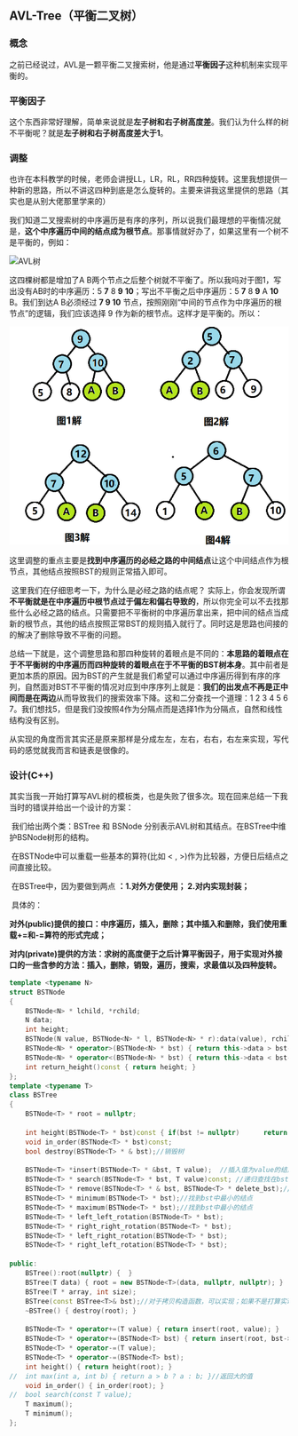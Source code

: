 ## AVL-Tree（平衡二叉树）

### 概念

​	之前已经说过，AVL是一颗平衡二叉搜索树，他是通过**平衡因子**这种机制来实现平衡的。

### 平衡因子

​	这个东西非常好理解，简单来说就是**左子树和右子树高度差**。我们认为什么样的树不平衡呢？就是**左子树和右子树高度差大于1**。

### 调整

​	也许在本科教学的时候，老师会讲授LL，LR，RL，RR四种旋转。这里我想提供一种新的思路，所以不讲这四种到底是怎么旋转的。主要来讲我这里提供的思路（其实也是从别大佬那里学来的）

​	我们知道二叉搜索树的中序遍历是有序的序列，所以说我们最理想的平衡情况就是，**这个中序遍历中间的结点成为根节点**。那事情就好办了，如果这里有一个树不是平衡的，例如：

![AVL树](image/AVL树.png)

这四棵树都是增加了A B两个节点之后整个树就不平衡了。所以我吗对于图1，写出没有AB时的中序遍历：5 **7** 8 **9** **10**；写出不平衡之后中序遍历：5 **7** 8 **9** A **10** B。我们到达A B必须经过 **7 9 10** 节点，按照刚刚“中间的节点作为中序遍历的根节点”的逻辑，我们应该选择 9 作为新的根节点。这样才是平衡的。所以：

![AVL树旋转解](AVL树旋转解.png)

这里调整的重点主要是**找到中序遍历的必经之路的中间结点**让这个中间结点作为根节点，其他结点按照BST的规则正常插入即可。

​	这里我们在仔细思考一下，为什么是必经之路的结点呢？ 实际上，你会发现所谓**不平衡就是在中序遍历中根节点过于偏左和偏右导致的**，所以你完全可以不去找那些什么必经之路的结点。只需要把不平衡树的中序遍历拿出来，把中间的结点当成新的根节点，其他的结点按照正常BST的规则插入就行了。同时这是思路也间接的的解决了删除导致不平衡的问题。

​	总结一下就是，这个调整思路和那四种旋转的着眼点是不同的：**本思路的着眼点在于不平衡树的中序遍历而四种旋转的着眼点在于不平衡的BST树本身**。其中前者是更加本质的原因。因为BST的产生就是我们希望可以通过中序遍历得到有序的序列，自然面对BST不平衡的情况对应到中序序列上就是：**我们的出发点不再是正中间而是在两边**从而导致我们的搜索效率下降。这和二分查找一个道理：1 2 3 4 5 6 7。我们想找5，但是我们没按照4作为分隔点而是选择1作为分隔点，自然和线性结构没有区别。

​	从实现的角度而言其实还是原来那样是分成左左，左右，右右，右左来实现，写代码的感觉就我而言和链表是很像的。

### 设计(C++)

​	其实当我一开始打算写AVL树的模板类，也是失败了很多次。现在回来总结一下我当时的错误并给出一个设计的方案：

​	我们给出两个类：BSTree 和 BSNode 分别表示AVL树和其结点。在BSTree中维护BSNode树形的结构。

​	在BSTNode中可以重载一些基本的算符(比如 < , >)作为比较器，方便日后结点之间直接比较。

​	在BSTree中，因为要做到两点 **：1.对外方便使用； 2.对内实现封装；**

​	具体的：

​		**对外(public)提供的接口：中序遍历，插入，删除；其中插入和删除，我们使用重载+=和-=算符的形式完成；**

​		**对内(private)提供的方法：求树的高度便于之后计算平衡因子，用于实现对外接口的一些含参的方法：插入，删除，销毁，遍历，搜索，求最值以及四种旋转。**

```C++
template <typename N>
struct BSTNode
{
	BSTNode<N> * lchild, *rchild;
	N data;
	int height;
	BSTNode(N value, BSTNode<N> * l, BSTNode<N> * r):data(value), rchild(r), lchild(l),height(0){}
	BSTNode<N> * operator>(BSTNode<N> * bst) { return this->data > bst->data ? this : bst; }
	BSTNode<N> * operator<(BSTNode<N> * bst) { return this->data < bst->data ? this : bst; }
	int return_height()const { return height; }
};
template <typename T>
class BSTree
{
	BSTNode<T> * root = nullptr;

	int height(BSTNode<T> * bst)const { if(bst != nullptr)		return bst->height; }
	void in_order(BSTNode<T> * bst)const;
	bool destroy(BSTNode<T> * & bst);//销毁树
		
	BSTNode<T> *insert(BSTNode<T> * &bst, T value);	 //插入值为value的结点
	BSTNode<T> * search(BSTNode<T> * bst, T value)const; //递归查找在bst中值为value的元素
	BSTNode<T> * remove(BSTNode<T> * & bst, BSTNode<T> * delete_bst);//从bst中删除delete_bst
	BSTNode<T> * minimum(BSTNode<T> * bst);//找到bst中最小的结点
	BSTNode<T> * maximum(BSTNode<T> * bst);//找到bst中最小的结点
	BSTNode<T> * left_left_rotation(BSTNode<T> * bst);
	BSTNode<T> * right_right_rotation(BSTNode<T> * bst);
	BSTNode<T> * left_right_rotation(BSTNode<T> * bst);
	BSTNode<T> * right_left_rotation(BSTNode<T> * bst);
	
public:
	BSTree():root(nullptr) {  }
	BSTree(T data) { root = new BSTNode<T>(data, nullptr, nullptr); }
	BSTree(T * array, int size);
	BSTree(const BSTree<T>& bst);//对于拷贝构造函数，可以实现；如果不是打算实现，请放入private中，防止编译器捣乱
	~BSTree() { destroy(root); }

	BSTNode<T> * operator+=(T value) { return insert(root, value); }
	BSTNode<T> * operator+=(BSTNode<T> bst) { return insert(root, bst->data); }
	BSTNode<T> * operator-=(T value);
	BSTNode<T> * operator-=(BSTNode<T> bst);
    int height() { return height(root); } 
//	int max(int a, int b) { return a > b ? a : b; }//返回大的值
	void in_order() { in_order(root); }
//	bool search(const T value);
	T maximum();
	T minimum();
};
```

